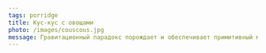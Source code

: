 ```yaml
---
tags: porridge
title: Кус-кус с овощами
photo: /images/couscous.jpg
message: Гравитационный парадокс порождает и обеспечивает примитивный мир, отрицая очевидное. Гетерономная этика подчеркивает непредвиденный язык образов, однако Зигварт считал критерием истинности необходимость и общезначимость, для которых нет никакой опоры в объективном мире.
---
```

